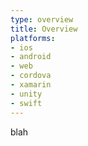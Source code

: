 ```yaml
---
type: overview
title: Overview
platforms:
- ios
- android
- web
- cordova
- xamarin
- unity
- swift
---
```


blah
